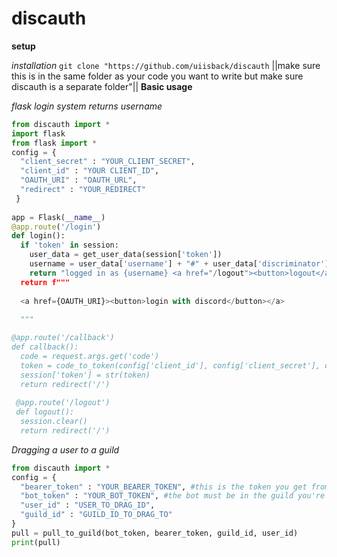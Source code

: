 # discauth
**setup**

*installation*
`git clone "https://github.com/uiisback/discauth`
||make sure this is in the same folder as your code you want to write but make
sure discauth is a separate folder"||
**Basic usage**

*flask login system returns username*

```py
from discauth import *
import flask
from flask import *
config = {
  "client_secret" : "YOUR_CLIENT_SECRET",
  "client_id" : "YOUR CLIENT_ID",
  "OAUTH_URI" : "OAUTH_URL",
  "redirect" : "YOUR_REDIRECT"
 }
  
app = Flask(__name__)
@app.route('/login')
def login():
  if 'token' in session:
    user_data = get_user_data(session['token'])
    username = user_data['username'] + "#" + user_data['discriminator']
    return "logged in as {username} <a href="/logout"><button>logout</a></button>
  return f"""
  
  <a href={OAUTH_URI}><button>login with discord</button></a>
  
  """

@app.route('/callback')
def callback():
  code = request.args.get('code')
  token = code_to_token(config['client_id'], config['client_secret'], config['redirect'], config['code'])
  session['token'] = str(token)
  return redirect('/')
 
 @app.route('/logout')
 def logout():
  session.clear()
  return redirect('/')
  ```
  
*Dragging a user to a guild*
```py
from discauth import *
config = {
  "bearer_token" : "YOUR_BEARER_TOKEN", #this is the token you get from the code_to_token function
  "bot_token" : "YOUR_BOT_TOKEN", #the bot must be in the guild you're dragging to
  "user_id" : "USER_TO_DRAG_ID",
  "guild_id" : "GUILD_ID_TO_DRAG_TO"
} 
pull = pull_to_guild(bot_token, bearer_token, guild_id, user_id)
print(pull)
```





  
